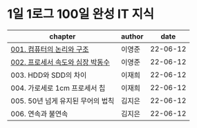 # 1일 1로그 100일 완성 IT 지식

|chapter|author|date|
|--|--|--|
|[001. 컴퓨터의 논리와 구조](001.%20컴퓨터의%20논리와%20구조.md)|이영준|22-06-12|
|[002. 프로세서 속도와 심장 박동수](002.%20프로세서%20속도와%20심장%20박동수.md)|이영준|22-06-12|
|003. HDD와 SDD의 차이|이재희|22-06-12|
|004. 가로세로 1cm 프로세서 칩|이재희|22-06-12|
|005. 50년 넘게 유지된 무어의 법칙|김지은|22-06-12|
|006. 연속과 불연속|김지은|22-06-12|
